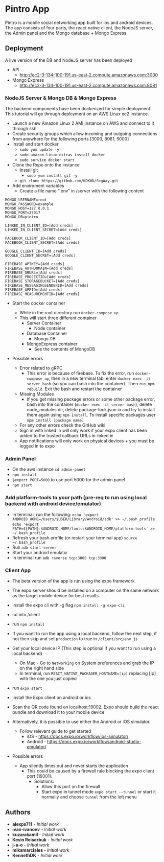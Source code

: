 # Pintro App
Pintro is a mobile social networking app built for ios and android devices. The app consists of four parts, the react native client, the NodeJS server, the Admin panel and the Mongo database + Mongo Express.

## Deployment

A live version of the DB and NodeJS server has been deployed 

* API
  * http://ec2-3-134-100-191.us-east-2.compute.amazonaws.com:3000
* Mongo Express 
  * http://ec2-3-134-100-191.us-east-2.compute.amazonaws.com:8081

### NodeJS Server & Mongo DB & Mongo Express
The backend components have been dockerized for simple deployment. This tutorial will go through deployment on an AWS Linux ec2 instance.


* Launch a new Amazon Linux 2 AMI instance on AWS and connect to it through ssh
* Create security groups which allow incoming and outgoing connections from anywhere for the following ports [3000, 8081, 5000]
* Install and start docker
  * `sudo yum update -y`
  * `sudo amazon-linux-extras install docker`
  * `sudo service docker start`
* Clone the Repo onto the instance
  * Install git
    * `sudo yum install git -y`
  * `git clone https://github.com/KDKHD/SegWay.git`
* Add enviroment variables
  * Create a file name ".env" in /server with the following content
```
MONGO_USERNAME=root
MONGO_PASSWORD=example
MONGO_HOST=127.0.0.1
MONGO_PORT=27017
MONGO_DB=pintro

LINKED_IN_CLIENT_ID=[Add creds]
LINKED_IN_CLIENT_SECRET=[Add creds]

FACEBOOK_CLIENT_ID=[Add creds]
FACEBOOK_CLIENT_SECRET=[Add creds]

GOOGLE_CLIENT_ID=[Add creds]
GOOGLE_CLIENT_SECRET=[Add creds]

FIREBASE_APIKEY=[Add creds]
FIREBASE_AUTHDOMAIN=[Add creds]
FIREBASE_DBURL=[Add creds]
FIREBASE_PROJECTID=[Add creds]
FIREBASE_STORAGEBUCKET=[Add creds]
FIREBASE_MESSAGINGSENDERID=[Add creds]
FIREBASE_APPID=[Add creds]
FIREBASE_MEASUREMENTID=[Add creds]
```
* Start the docker container
  * While in the root directory run `docker-compose up`
  * This will start three different container
    * Server Container
      * Node container
    * Database Container
      * Mongo DB
    * MongoExpress container
      * See the contents of MongoDB
      
* Possible errors
  * Error related to gRPC
    * This error is because of firebase. To fix the error, run `docker-compose up`, then in a new terminal tab, enter `docker exec -it server bash` (so you can bash into the container). Then `run npm rebuild`. Exit the bash and restart the container
  * Missing Modules 
    * If you get missing package errors or some other package error, bash into the container (`docker exec -it server bash`), delete node_modules dir, delete package-lock.json in and try to install them again using `npm install`. To install specific packages user `npm install [package name]`
  * For any other errors check the GitHub wiki
  * Sign in with linked in will only work if your expo client has been added to the trusted callback URLs in linked in
  * App notifications will only work on physical devices + you must be logged in to expo
  
### Admin Panel
* On the aws instance `cd admin-panel`
* `npm install`
*  `$export PORT=5000` to use port 5000 for the admin panel
* `npm start`

### Add platform-tools to your path (pre-req to run using local backend with android device/emulator)
* In terminal, run the following:
`echo 'export ANDROID_HOME=/Users/$USER/Library/Android/sdk' >> ~/.bash_profile`
`echo 'export PATH=${PATH}:$ANDROID_HOME/tools:$ANDROID_HOME/platform-tools' >> ~/.bash_profile`
* Refresh your bash profile (or restart your terminal app)
`source ~/.bash_profile`
* Run `adb start-server`
* Start your android emulator
* In terminal run `adb reverse tcp:3000 tcp:3000`

### Client App
* The beta version of the app is run using the expo framework
* The expo server should be installed on a computer on the same network as the target mobile device for best results.
* Install the expo cli with -g flag `npm install -g expo-cli`
* cd into /client
* run `npm install`
* If you want to run the app using a local backend, follow the next step, if not then skip and set `production` to true in `/client/src/env.js`
* Get your local device IP (This step is optional if you want to run using a local backend)
  * On Mac - Go to `Networking` on System preferences and grab the IP on the right hand side
  * In terminal, run `REACT_NATIVE_PACKAGER_HOSTNAME=[ip]` replacing [ip] with the one you just copied
* run `expo start`
* Install the Expo client on android or ios
* Scan the QR code found on localhost:19002. Expo should build the react bundle and download it to your mobile device
* Alternatively, it is possible to use either the Android or iOS simulator.
  * Follow relevant guide to get started
    * iOS -  https://docs.expo.io/workflow/ios-simulator/
    * Android - https://docs.expo.io/workflow/android-studio-emulator/


* Possible errors
  * App silently times out and never starts the application
    * This could be caused by a firewall rule blocking the expo client port (19001).
      * Solutions:
        * Allow this port on the firewall
        * Start expo in tunnel mode `expo start --tunnel` or start it normally and choose `tunnel` from the left menu

## Authors

* **alexps711** - *Initial work*
* **ivan-ivanovv** - *Initial work*
* **kuzarakamil** - *Initial work*
* **Kevin Reiserbuk** - *Initial work*
* **j-a-o** - *Initial work*
* **mikamarciales** - *Initial work*
* **KennethDK** - *Initial work*
